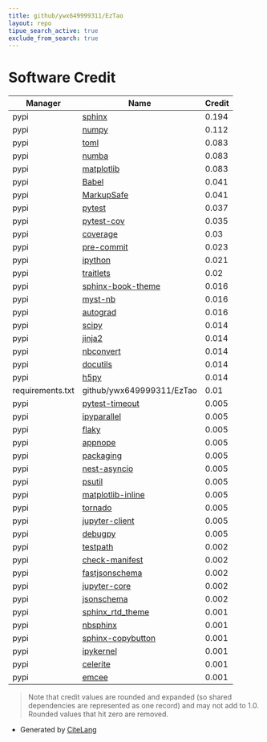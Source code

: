```yaml
---
title: github/ywx649999311/EzTao
layout: repo
tipue_search_active: true
exclude_from_search: true
---
```

# Software Credit

|Manager|Name|Credit|
|-------|----|------|
|pypi|[sphinx](https://www.sphinx-doc.org/)|0.194|
|pypi|[numpy](https://pypi.org/project/numpy)|0.112|
|pypi|[toml](https://github.com/uiri/toml)|0.083|
|pypi|[numba](https://numba.pydata.org)|0.083|
|pypi|[matplotlib](https://matplotlib.org)|0.083|
|pypi|[Babel](https://pypi.org/project/Babel)|0.041|
|pypi|[MarkupSafe](https://pypi.org/project/MarkupSafe)|0.041|
|pypi|[pytest](https://pypi.org/project/pytest)|0.037|
|pypi|[pytest-cov](https://pypi.org/project/pytest-cov)|0.035|
|pypi|[coverage](https://pypi.org/project/coverage)|0.03|
|pypi|[pre-commit](https://pypi.org/project/pre-commit)|0.023|
|pypi|[ipython](https://pypi.org/project/ipython)|0.021|
|pypi|[traitlets](https://github.com/ipython/traitlets)|0.02|
|pypi|[sphinx-book-theme](https://pypi.org/project/sphinx-book-theme)|0.016|
|pypi|[myst-nb](https://pypi.org/project/myst-nb)|0.016|
|pypi|[autograd](https://pypi.org/project/autograd)|0.016|
|pypi|[scipy](https://www.scipy.org)|0.014|
|pypi|[jinja2](https://palletsprojects.com/p/jinja/)|0.014|
|pypi|[nbconvert](https://jupyter.org)|0.014|
|pypi|[docutils](https://pypi.org/project/docutils)|0.014|
|pypi|[h5py](https://pypi.org/project/h5py)|0.014|
|requirements.txt|github/ywx649999311/EzTao|0.01|
|pypi|[pytest-timeout](https://pypi.org/project/pytest-timeout)|0.005|
|pypi|[ipyparallel](https://pypi.org/project/ipyparallel)|0.005|
|pypi|[flaky](https://pypi.org/project/flaky)|0.005|
|pypi|[appnope](https://pypi.org/project/appnope)|0.005|
|pypi|[packaging](https://pypi.org/project/packaging)|0.005|
|pypi|[nest-asyncio](https://pypi.org/project/nest-asyncio)|0.005|
|pypi|[psutil](https://pypi.org/project/psutil)|0.005|
|pypi|[matplotlib-inline](https://pypi.org/project/matplotlib-inline)|0.005|
|pypi|[tornado](https://pypi.org/project/tornado)|0.005|
|pypi|[jupyter-client](https://pypi.org/project/jupyter-client)|0.005|
|pypi|[debugpy](https://pypi.org/project/debugpy)|0.005|
|pypi|[testpath](https://pypi.org/project/testpath)|0.002|
|pypi|[check-manifest](https://pypi.org/project/check-manifest)|0.002|
|pypi|[fastjsonschema](https://pypi.org/project/fastjsonschema)|0.002|
|pypi|[jupyter-core](https://pypi.org/project/jupyter-core)|0.002|
|pypi|[jsonschema](https://pypi.org/project/jsonschema)|0.002|
|pypi|[sphinx_rtd_theme](https://github.com/rtfd/sphinx_rtd_theme/)|0.001|
|pypi|[nbsphinx](https://nbsphinx.readthedocs.io/)|0.001|
|pypi|[sphinx-copybutton](https://github.com/executablebooks/sphinx-copybutton)|0.001|
|pypi|[ipykernel](https://ipython.org)|0.001|
|pypi|[celerite](https://github.com/dfm/celerite)|0.001|
|pypi|[emcee](https://emcee.readthedocs.io)|0.001|


> Note that credit values are rounded and expanded (so shared dependencies are represented as one record) and may not add to 1.0. Rounded values that hit zero are removed.


- Generated by [CiteLang](https://github.com/vsoch/citelang)
